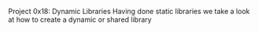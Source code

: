 Project 0x18: Dynamic Libraries
Having done static libraries we take a look at how to create a dynamic or shared library
